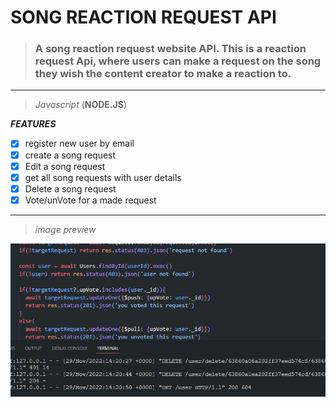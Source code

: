 # SONG REACTION REQUEST API
> ### A song reaction request website API. This is a reaction request Api, where users can make a request on the song they wish the content creator to make a reaction to.

---

>_Javascript_ (**NODE.JS**)

**_FEATURES_**
* [x] register new user by email
* [x] create a song request
* [x] Edit a song request
* [x] get all song requests with user details
* [x] Delete a song request
* [x] Vote/unVote for a made request

---

> *image preview*

![image preview](./public/snippet.png "page preview")